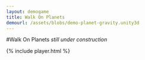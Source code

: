 ```yaml
---
layout: demogame
title: Walk On Planets
demourl: /assets/blobs/demo-planet-gravity.unity3d
---
```


#Walk On Planets
_still under construction_


{% include player.html %}
